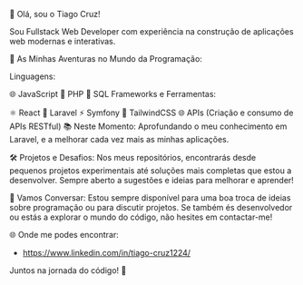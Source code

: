 👋 Olá, sou o Tiago Cruz!

Sou Fullstack Web Developer com experiência na construção de aplicações web modernas e interativas.

🚀 As Minhas Aventuras no Mundo da Programação:

Linguagens:

🌐 JavaScript
🐘 PHP
💾 SQL
Frameworks e Ferramentas:

⚛️ React
🚀 Laravel
⚡ Symfony
🎨 TailwindCSS
🌐 APIs (Criação e consumo de APIs RESTful)
📚 Neste Momento: Aprofundando o meu conhecimento em Laravel, e a melhorar cada vez mais as minhas aplicações.

🛠️ Projetos e Desafios: Nos meus repositórios, encontrarás desde pequenos projetos experimentais até soluções mais completas que estou a desenvolver. Sempre aberto a sugestões e ideias para melhorar e aprender!

💬 Vamos Conversar: Estou sempre disponível para uma boa troca de ideias sobre programação ou para discutir projetos. Se também és desenvolvedor ou estás a explorar o mundo do código, não hesites em contactar-me!

🌐 Onde me podes encontrar:

- https://www.linkedin.com/in/tiago-cruz1224/

Juntos na jornada do código! 🚀
